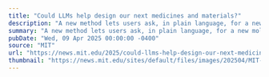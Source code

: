 ```yaml
---
title: "Could LLMs help design our next medicines and materials?"
description: "A new method lets users ask, in plain language, for a new molecule with certain properties, and receive a detailed description of how to synthesize it."
summary: "A new method lets users ask, in plain language, for a new molecule with certain properties, and receive a detailed description of how to synthesize it."
pubDate: "Wed, 09 Apr 2025 00:00:00 -0400"
source: "MIT"
url: "https://news.mit.edu/2025/could-llms-help-design-our-next-medicines-and-materials-0409"
thumbnail: "https://news.mit.edu/sites/default/files/images/202504/MIT-inverse-molecule-01-press.jpg"
---
```


